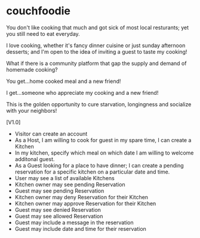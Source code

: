 couchfoodie
===========

You don't like cooking that much and got sick of most local resturants; yet you still need to eat everyday.

I love cooking, whether it's fancy dinner cuisine or just sunday afternoon desserts; and I'm open to the idea of inviting a guest to taste my cooking!

What if there is a community platform that gap the supply and demand of homemade cooking?

You get...home cooked meal and a new friend!

I get...someone who appreciate my cooking and a new friend!

This is the golden opportunity to cure starvation, longingness and socialize with your neighbors!

[V1.0]
* Visitor can create an account
* As a Host, I am willing to cook for guest in my spare time, I can create a Kitchen
* In my kitchen, specify which meal on which date I am willing to welcome additonal guest.
* As a Guest looking for a place to have dinner; I can create a pending reservation for a specific kitchen on a particular date and time.
* User may see a list of available Kitchens
* Kitchen owner may see pending Reservation
* Guest may see pending Reservation
* Kitchen owner may deny Reservation for their Kitchen
* Kitchen owner may approve Reservation for their Kitchen
* Guest may see denied Reservation
* Guest may see allowed Reservation
* Guest may include a message in the reservation
* Guest may include date and time for their reservation
